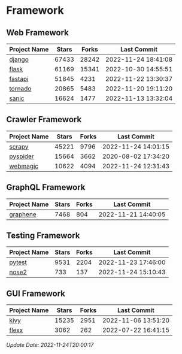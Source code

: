 # Framework

## Web Framework
| Project Name | Stars | Forks | Last Commit |
| ------------ | ----- | ----- | ----------- |
| [django](https://github.com/django/django) | 67433 | 28242 | 2022-11-24 18:41:08 |
| [flask](https://github.com/pallets/flask) | 61169 | 15341 | 2022-10-30 14:55:51 |
| [fastapi](https://github.com/tiangolo/fastapi) | 51845 | 4231 | 2022-11-22 13:30:37 |
| [tornado](https://github.com/tornadoweb/tornado) | 20865 | 5483 | 2022-11-20 19:11:20 |
| [sanic](https://github.com/sanic-org/sanic) | 16624 | 1477 | 2022-11-13 13:32:04 |

## Crawler Framework
| Project Name | Stars | Forks | Last Commit |
| ------------ | ----- | ----- | ----------- |
| [scrapy](https://github.com/scrapy/scrapy) | 45221 | 9796 | 2022-11-24 14:01:15 |
| [pyspider](https://github.com/binux/pyspider) | 15664 | 3662 | 2020-08-02 17:34:20 |
| [webmagic](https://github.com/code4craft/webmagic) | 10622 | 4094 | 2022-11-24 12:31:43 |

## GraphQL Framework
| Project Name | Stars | Forks | Last Commit |
| ------------ | ----- | ----- | ----------- |
| [graphene](https://github.com/graphql-python/graphene) | 7468 | 804 | 2022-11-21 14:40:05 |

## Testing Framework
| Project Name | Stars | Forks | Last Commit |
| ------------ | ----- | ----- | ----------- |
| [pytest](https://github.com/pytest-dev/pytest) | 9531 | 2204 | 2022-11-23 17:46:00 |
| [nose2](https://github.com/nose-devs/nose2) | 733 | 137 | 2022-11-24 15:10:43 |

## GUI Framework
| Project Name | Stars | Forks | Last Commit |
| ------------ | ----- | ----- | ----------- |
| [kivy](https://github.com/kivy/kivy) | 15235 | 2951 | 2022-11-06 13:51:20 |
| [flexx](https://github.com/flexxui/flexx) | 3062 | 262 | 2022-07-22 16:41:15 |

*Update Date: 2022-11-24T20:00:17*